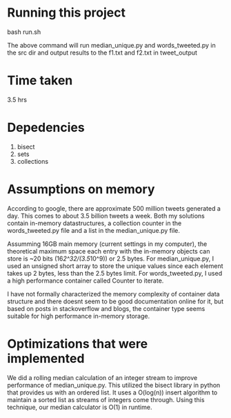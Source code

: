 # Running this project
bash run.sh

The above command will run median_unique.py and words_tweeted.py in the src dir and output results to the f1.txt and f2.txt in tweet_output

# Time taken
3.5 hrs

# Depedencies
1. bisect
2. sets
3. collections

# Assumptions on memory
According to google, there are approximate 500 million tweets generated a day. This comes to about 3.5 billion tweets a week. Both my solutions contain in-memory datastructures, a collection counter in the words_tweeted.py file and a list in the median_unique.py file. 

Assumming 16GB main memory (current settings in my computer), the theoretical maximum space each entry with the in-memory objects can store is ~20 bits (16*2^32/(3.5*10^9)) or 2.5 bytes. For median_unique.py, I used an unsigned short array to store the unique values since each element takes up 2 bytes, less than the 2.5 bytes limit. For words_tweeted.py, I used a high performance container called Counter to iterate. 

I have not formally characterized the memory complexity of container data structure and there doesnt seem to be good documentation online for it, but based on posts in stackoverflow and blogs, the container type seems suitable for high performance in-memory storage.

# Optimizations that were implemented
We did a rolling median calculation of an integer stream to improve performance of median_unique.py. This utilized the bisect library
in python that provides us with an ordered list. It uses a O(log(n)) insert algorithm to maintain a sorted list as streams of integers come through.
Using this technique, our median calculator is O(1) in runtime.

